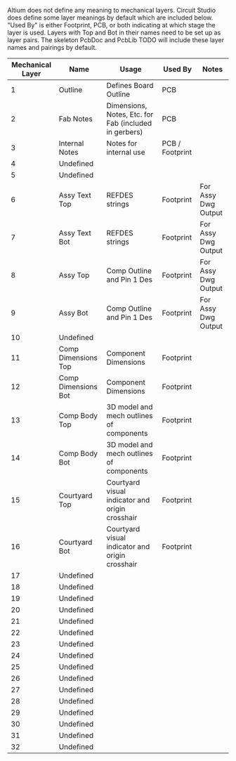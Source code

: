 Altium does not define any meaning to mechanical layers. Circuit Studio does define some layer meanings by default which are included below. "Used By" is either Footprint, PCB, or both indicating at which stage the layer is used. Layers with Top and Bot in their names need to be set up as layer pairs. The skeleton PcbDoc and PcbLib TODO will include these layer names and pairings by default.

| Mechanical Layer | Name                | Usage                                                 | Used By         | Notes               |
| ---------------- | ------------------- | ----------------------------------------------------- | --------------- | ------------------- |
| 1                | Outline             | Defines Board Outline                                 | PCB             |                     |
| 2                | Fab Notes           | Dimensions, Notes, Etc. for Fab (included in gerbers) | PCB             |                     |
| 3                | Internal Notes      | Notes for internal use                                | PCB / Footprint |                     |
| 4                | Undefined           |                                                       |                 |                     |
| 5                | Undefined           |                                                       |                 |                     |
| 6                | Assy Text Top       | REFDES strings                                        | Footprint       | For Assy Dwg Output |
| 7                | Assy Text Bot       | REFDES strings                                        | Footprint       | For Assy Dwg Output |
| 8                | Assy Top            | Comp Outline and Pin 1 Des                            | Footprint       | For Assy Dwg Output |
| 9                | Assy Bot            | Comp Outline and Pin 1 Des                            | Footprint       | For Assy Dwg Output |
| 10               | Undefined           |                                                       |                 |                     |
| 11               | Comp Dimensions Top | Component Dimensions                                  | Footprint       |                     |
| 12               | Comp Dimensions Bot | Component Dimensions                                  | Footprint       |                     |
| 13               | Comp Body Top       | 3D model and mech outlines of components              | Footprint       |                     |
| 14               | Comp Body Bot       | 3D model and mech outlines of components              | Footprint       |                     |
| 15               | Courtyard Top       | Courtyard visual indicator and origin crosshair       | Footprint       |                     |
| 16               | Courtyard Bot       | Courtyard visual indicator and origin crosshair       | Footprint       |                     |
| 17               | Undefined           |                                                       |                 |                     |
| 18               | Undefined           |                                                       |                 |                     |
| 19               | Undefined           |                                                       |                 |                     |
| 20               | Undefined           |                                                       |                 |                     |
| 21               | Undefined           |                                                       |                 |                     |
| 22               | Undefined           |                                                       |                 |                     |
| 23               | Undefined           |                                                       |                 |                     |
| 24               | Undefined           |                                                       |                 |                     |
| 25               | Undefined           |                                                       |                 |                     |
| 26               | Undefined           |                                                       |                 |                     |
| 27               | Undefined           |                                                       |                 |                     |
| 28               | Undefined           |                                                       |                 |                     |
| 29               | Undefined           |                                                       |                 |                     |
| 30               | Undefined           |                                                       |                 |                     |
| 31               | Undefined           |                                                       |                 |                     |
| 32               | Undefined           |                                                       |                 |                     |

